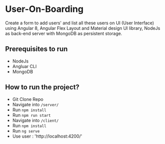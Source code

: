 # User-On-Boarding

Create a form to add users' and list all these users on UI (User Interface) using Angular 8, Angular Flex Layout and Material design UI library, NodeJs as back-end server with MongoDB as persistent storage.

## Prerequisites to run
- NodeJs
- Angluar CLI
- MongoDB

## How to run the project?
- Git Clone Repo
- Navigate into `/server/`
- Run `npm install`
- Run `npm run start`
- Navigate into `/client/`
- Run `npm install`
- Run `ng serve`
- Use user : 'http://localhost:4200/'